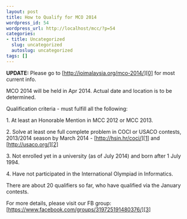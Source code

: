 ```yaml
---
layout: post
title: How to Qualify for MCO 2014
wordpress_id: 54
wordpress_url: http://localhost/mcc/?p=54
categories:
- title: Uncategorized
  slug: uncategorized
  autoslug: uncategorized
tags: []
---
```

**UPDATE:** Please go to [http://ioimalaysia.org/mco-2014/][0] for most current info.

MCO 2014 will be held in Apr 2014\. Actual date and location is to be determined.

Qualification criteria - must fulfill all the following:

1\. At least an Honorable Mention in MCC 2012 or MCC 2013\.

2\. Solve at least one full complete problem in COCI or USACO contests, 2013/2014 season by March 2014 - [http://hsin.hr/coci/][1] and [http://usaco.org/][2]

3\. Not enrolled yet in a university (as of July 2014) and born after 1 July 1994\.

4\. Have not participated in the International Olympiad in Informatics.

There are about 20 qualifiers so far, who have qualified via the January contests.

For more details, please visit our FB group: [https://www.facebook.com/groups/319725191480376/][3]

[0]: http://ioimalaysia.org/mco-2014/
[1]: http://hsin.hr/coci/
[2]: http://usaco.org/
[3]: https://www.facebook.com/groups/319725191480376/
